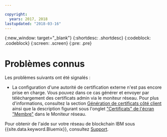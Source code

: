 ```yaml
---

copyright:
  years: 2017, 2018
lastupdated: "2018-03-16"
---
```


{:new_window: target="_blank"}
{:shortdesc: .shortdesc}
{:codeblock: .codeblock}
{:screen: .screen}
{:pre: .pre}


# Problèmes connus

Les problèmes suivants ont été signalés :
- La configuration d'une autorité de certification externe n'est pas encore prise en charge.  Vous pouvez dans ce cas générer et envoyer par téléchargement des certificats admin via le moniteur réseau. Pour plus d'informations, consultez la section [Génération de certificats côté client](v10_application.html#generating-the-client-side-certificates) ainsi que la description figurant sous l'onglet ["Certificats" de l'écran "Membre"](v10_dashboard.html#members) dans le Moniteur réseau.

Pour obtenir de l'aide sur votre réseau de blockchain IBM sous {{site.data.keyword.Bluemix}}, consultez [Support](ibmblockchain_support.html).
